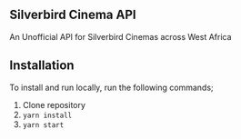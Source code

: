 ## Silverbird Cinema API
An Unofficial API for Silverbird Cinemas across West Africa

## Installation
To install and run locally, run the following commands; 
1. Clone repository
2. `yarn install`
3. `yarn start`

